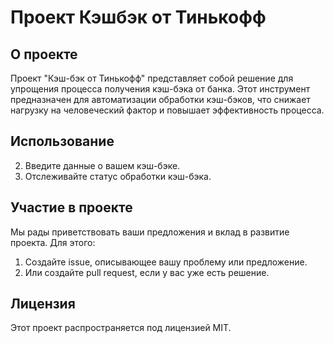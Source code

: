 # Проект Кэшбэк от Тинькофф

## О проекте

Проект "Кэш-бэк от Тинькофф" представляет собой решение для упрощения процесса получения кэш-бэка от банка. Этот инструмент предназначен для автоматизации обработки кэш-бэков, что снижает нагрузку на человеческий фактор и повышает эффективность процесса.

## Использование

2. Введите данные о вашем кэш-бэке.
3. Отслеживайте статус обработки кэш-бэка.

## Участие в проекте

Мы рады приветствовать ваши предложения и вклад в развитие проекта. Для этого:

1. Создайте issue, описывающее вашу проблему или предложение.
2. Или создайте pull request, если у вас уже есть решение.

## Лицензия

Этот проект распространяется под лицензией MIT.
